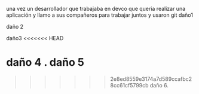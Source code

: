 una vez un desarrollador que trabajaba en devco
que queria realizar una aplicación
y llamo a sus compañeros para trabajar juntos y usaron git
daño1



daño 2


daño3
<<<<<<< HEAD

daño 4 .
daño 5
=======
>>>>>>> 2e8ed8559e3174a7d589ccafbc28cc61cf5799cb
daño 6.
